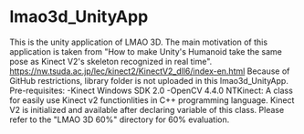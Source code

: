 # lmao3d_UnityApp
This is the unity application of LMAO 3D. The main motivation of this application is taken from "How to make Unity's Humanoid take the same pose as Kinect V2's skeleton recognized in real time". https://nw.tsuda.ac.jp/lec/kinect2/KinectV2_dll6/index-en.html
Because of GitHub restrictions, library folder is not uploaded in this lmao3d_UnityApp.
Pre-requisites:
 -Kinect Windows SDK 2.0
 -OpenCV 4.4.0
NTKinect: A class for easily use Kinect v2 functionlities in C++ programming language. Kinect V2 is initialized and available after declaring variable of this class.
Please refer to the "LMAO 3D 60%" directory for 60% evaluation.
